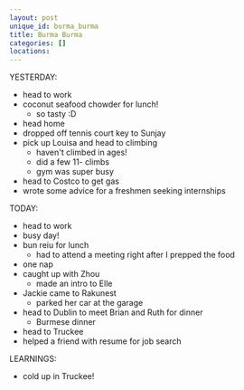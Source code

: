 ```yaml
---
layout: post
unique_id: burma_burma
title: Burma Burma
categories: []
locations: 
---
```


YESTERDAY:
* head to work
* coconut seafood chowder for lunch!
  * so tasty :D
* head home
* dropped off tennis court key to Sunjay
* pick up Louisa and head to climbing
  * haven't climbed in ages!
  * did a few 11- climbs
  * gym was super busy
* head to Costco to get gas
* wrote some advice for a freshmen seeking internships

TODAY:
* head to work
* busy day!
* bun reiu for lunch
  * had to attend a meeting right after I prepped the food
* one nap
* caught up with Zhou
  * made an intro to Elle
* Jackie came to Rakunest
  * parked her car at the garage
* head to Dublin to meet Brian and Ruth for dinner
  * Burmese dinner
* head to Truckee
* helped a friend with resume for job search

LEARNINGS:
* cold up in Truckee!
